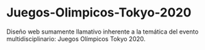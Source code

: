 # Juegos-Olimpicos-Tokyo-2020
Diseño web sumamente llamativo inherente a la temática del evento multidisciplinario: Juegos Olímpicos Tokyo 2020.
